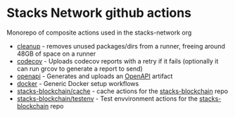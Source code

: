 # Stacks Network github actions

Monorepo of composite actions used in the stacks-network org

- [cleanup](./cleanup) - removes unused packages/dirs from a runner, freeing around 48GB of space on a runner
- [codecov](./cleanup) - Uploads codecov reports with a retry if it fails (optionally it can run grcov to generate a report to send)
- [openapi](./cleanup) - Generates and uploads an [OpenAPI](https://spec.openapis.org/oas/latest.html) artifact
- [docker](./docker) - Generic Docker setup workflows
- [stacks-blockchain/cache](./stacks-blockchain/cache/) - cache actions for the [stacks-blockchain](https://github.com/stacks-network/stacks-blockchain) repo
- [stacks-blockchain/testenv](./stacks-blockchain/testenv/) - Test envvironment actions for the [stacks-blockchain](https://github.com/stacks-network/stacks-blockchain) repo
